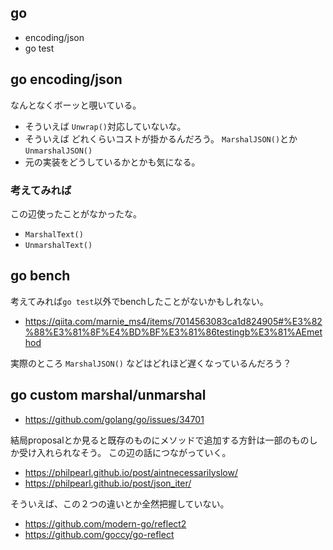 ## go

- encoding/json
- go test

## go encoding/json

なんとなくボーッと覗いている。

- そういえば `Unwrap()`対応していないな。
- そういえば どれくらいコストが掛かるんだろう。 `MarshalJSON()`とか`UnmarshalJSON()`
- 元の実装をどうしているかとかも気になる。

### 考えてみれば

この辺使ったことがなかったな。

- `MarshalText()`
- `UnmarshalText()`


## go bench

考えてみれば`go test`以外でbenchしたことがないかもしれない。

- https://qiita.com/marnie_ms4/items/7014563083ca1d824905#%E3%82%88%E3%81%8F%E4%BD%BF%E3%81%86testingb%E3%81%AEmethod

実際のところ `MarshalJSON()` などはどれほど遅くなっているんだろう？

## go custom marshal/unmarshal

- https://github.com/golang/go/issues/34701

結局proposalとか見ると既存のものにメソッドで追加する方針は一部のものしか受け入れられなそう。
この辺の話につながっていく。

- https://philpearl.github.io/post/aintnecessarilyslow/
- https://philpearl.github.io/post/json_iter/

そういえば、この２つの違いとか全然把握していない。

- https://github.com/modern-go/reflect2
- https://github.com/goccy/go-reflect

